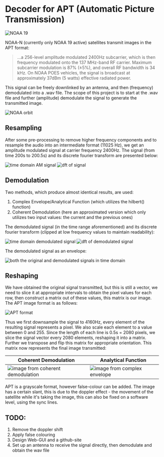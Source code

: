 # Decoder for APT (Automatic Picture Transmission)

![NOAA 19](/data/noaa.jpg)

NOAA-N (currently only NOAA 19 active) satellites transmit images in the APT format:

> ...a 256-level amplitude modulated 2400Hz subcarrier, which is then frequency modulated onto the 137 MHz-band RF carrier. Maximum subcarrier modulation is 87% (±5%), and overall RF bandwidth is 34 kHz. On NOAA POES vehicles, the signal is broadcast at approximately 37dBm (5 watts) effective radiated power.

This signal can be freely downlinked by an antenna, and then (frequency) demodulated into a .wav file. The scope of this project is to start at the .wav file and further (amplitude) demodulate the signal to generate the transmitted image.

![NOAA orbit](/data/orbit.png)

## Resampling
After some pre-processing to remove higher frequency components and to resample the audio into an intermediate format (11025 Hz), we get an amplitude modulated signal at carrier frequency 2400Hz. The signal (from time 200s to 200.5s) and its discrete fourier transform are presented below:

![time domain AM signal](/data/signal.png)
![dft of signal](/data/fft_signal.png)

## Demodulation
Two methods, which produce almost identical results, are used:

1. Complex Envelope/Analytical Function (which utilizes the hilbert() function)
2. Coherent Demodulation (here an approximated version which only utilizes two input values: the current and the previous ones)

The demodulated signal (in the time range aforementioned) and its discrete fourier transform (clipped at low frequency values to maintain readability):

![time domain demodulated signal](/data/demodulated.png)
![dft of demodulated signal](/data/fft_demodulated.png)


The demodulated signal as an envelope:

![both the original and demodulated signals in time domain](/data/envelope.png)

## Reshaping
We have obtained the original signal transmitted, but this is still a vector, we need to slice it at appropriate intervals to obtain the pixel values for each row, then construct a matrix out of these values, this matrix is our image. The APT image format is as follows:

![APT format](/data/APT_format.png)

Thus we first downsample the signal to 4160Hz, every element of the resulting signal represents a pixel. We also scale each element to a value between 0 and 255. Since the length of each line is 0.5s = 2080 pixels, we slice the signal vector every 2080 elements, reshaping it into a matrix. Further we transpose and flip this matrix for appropriate orientation. This matrix now represents the final image transmitted:

|Coherent Demodulation|Analytical Function|
|---|---|
|![image from coherent demodulation](/data/argentina1.png)|![image from complex envelope](/data/argentina2.png)|

APT is a grayscale format, however false-colour can be added. The image has a certain slant, this is due to the doppler effect - the movement of the satellite while it's taking the image, this can also be fixed on a software level, using the sync lines.

## TODO:
1. Remove the doppler shift
2. Apply false colouring
3. Design Web-GUI and a github-site
4. Set up an antenna to receive the signal directly, then demodulate and obtain the wav file


